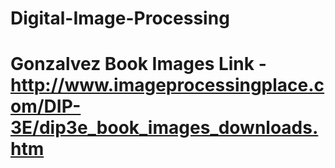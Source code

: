# Digital-Image-Processing
# Gonzalvez Book Images Link - http://www.imageprocessingplace.com/DIP-3E/dip3e_book_images_downloads.htm
 
